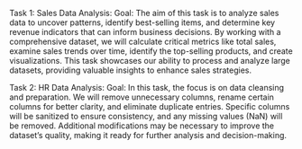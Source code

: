 Task 1: Sales Data Analysis: Goal: 
The aim of this task is to analyze sales data to uncover patterns, identify best-selling items, and determine key revenue indicators that can inform business decisions. By working with a comprehensive dataset, we will calculate critical metrics like total sales, examine sales trends over time, identify the top-selling products, and create visualizations. This task showcases our ability to process and analyze large datasets, providing valuable insights to enhance sales strategies.

Task 2: HR Data Analysis: Goal: 
In this task, the focus is on data cleansing and preparation. We will remove unnecessary columns, rename certain columns for better clarity, and eliminate duplicate entries. Specific columns will be sanitized to ensure consistency, and any missing values (NaN) will be removed. Additional modifications may be necessary to improve the dataset’s quality, making it ready for further analysis and decision-making.
